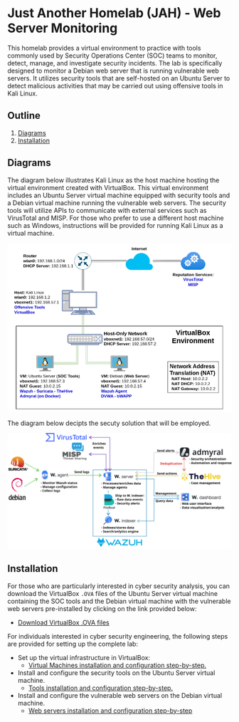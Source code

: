 # Just Another Homelab (JAH) - Web Server Monitoring

This homelab provides a virtual environment to practice with tools commonly used by Security Operations Center (SOC) teams to monitor, detect, manage, and investigate security incidents. The lab is specifically designed to monitor a Debian web server that is running vulnerable web servers. It utilizes security tools that are self-hosted on an Ubuntu Server to detect malicious activities that may be carried out using offensive tools in Kali Linux.

## Outline

1. [Diagrams](#diagram)
2. [Installation](#installation)

## Diagrams

The diagram below illustrates Kali Linux as the host machine hosting the virtual environment created with VirtualBox. This virtual environment includes an Ubuntu Server virtual machine equipped with security tools and a Debian virtual machine running the vulnerable web servers. The security tools will utilize APIs to communicate with external services such as VirusTotal and MISP. For those who prefer to use a different host machine such as Windows, instructions will be provided for running Kali Linux as a virtual machine.

<img src="images/jahws_diagram.png" title="Diagram"/>

The diagram below decipts the secuty solution that will be employed.

<img src="images/jahws_sec_tools.png" title="Diagram"/>

## Installation

For those who are particularly interested in cyber security analysis, you can download the VirtualBox `.OVA` files of the Ubuntu Server virtual machine containing the SOC tools and the Debian virtual machine with the vulnerable web servers pre-installed by clicking on the link provided below:

- [Download VirtualBox .OVA files](#)

For individuals interested in cyber security engineering, the following steps are provided for setting up the complete lab:

- Set up the virtual infrastructure in VirtualBox:
	- [Virtual Machines installation and configuration step-by-step.](./docs/jahws_vms.md)
- Install and configure the security tools on the Ubuntu Server virtual machine.
	- [Tools installation and configuration step-by-step.](./docs/jahws_tools.md)
- Install and configure the vulnerable web servers on the Debian virtual machine.
	- [Web servers installation and configuration step-by-step](#)

